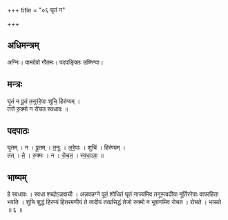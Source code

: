 +++
title = "०६ घृतं न"

+++
## अधिमन्त्रम्
अग्निः। वामदेवो गौतमः। पदपङ्क्तिः उष्णिग्वा।

## मन्त्रः
घृ॒तं न पू॒तं त॒नूर॑रे॒पाः शुचि॒ हिर॑ण्यम् ।  
तत्ते॑ रु॒क्मो न रो॑चत स्वधावः ॥

## पदपाठः
घृ॒तम् । न । पू॒तम् । त॒नूः । अ॒रे॒पाः । शुचि॑ । हिर॑ण्यम् ।  
तत् । ते॒ । रु॒क्मः । न । रो॒च॒त॒ । स्व॒धा॒ऽवः॒ ॥

## भाष्यम्
हे स्वधावः । स्वधा शब्दोऽन्नवाची । अन्नवन्नग्ने पूतं शोधितं घृतं नाज्यमिव तनूस्त्वदीया मूर्तिररेपाः वापरहिता भवति । शुचि शुद्धं हिरण्यं हितरमणीयं ते त्वदीयं तत्प्रसिद्धं तेजो रुक्मो न भूशणमिव रोचत । रोचते । भासते ॥ ६ ॥